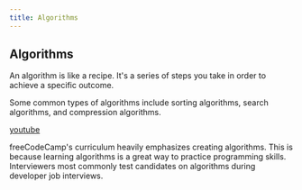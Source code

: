 ```yaml
---
title: Algorithms
---
```

## Algorithms

An algorithm is like a recipe. It's a series of steps you take in order to achieve a specific outcome.

Some common types of algorithms include sorting algorithms, search algorithms, and compression algorithms.

<a href='https://www.youtube.com/watch?v=kPRA0W1kECg' target='_blank' rel='nofollow'>youtube</a>

freeCodeCamp's curriculum heavily emphasizes creating algorithms. This is because learning algorithms is a great way to practice programming skills. Interviewers most commonly test candidates on algorithms during developer job interviews.
